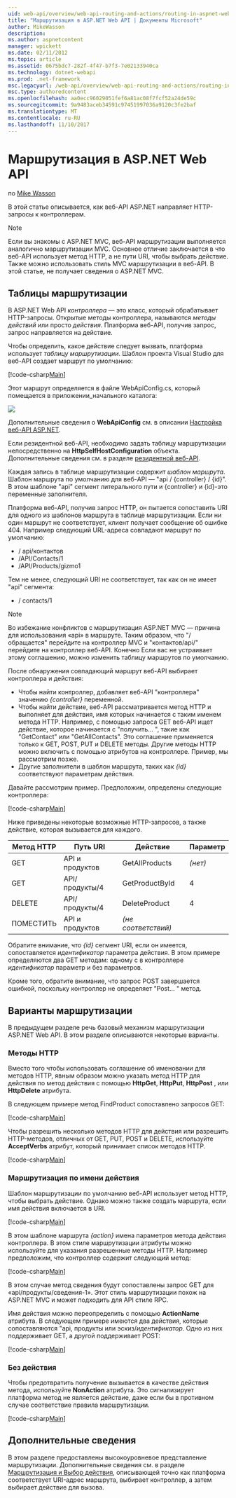 ```yaml
---
uid: web-api/overview/web-api-routing-and-actions/routing-in-aspnet-web-api
title: "Маршрутизация в ASP.NET Web API | Документы Microsoft"
author: MikeWasson
description: 
ms.author: aspnetcontent
manager: wpickett
ms.date: 02/11/2012
ms.topic: article
ms.assetid: 0675bdc7-282f-4f47-b7f3-7e02133940ca
ms.technology: dotnet-webapi
ms.prod: .net-framework
msc.legacyurl: /web-api/overview/web-api-routing-and-actions/routing-in-aspnet-web-api
msc.type: authoredcontent
ms.openlocfilehash: aa0ecc96029051fef6a81ac08f7fcf52a24de59c
ms.sourcegitcommit: 9a9483aceb34591c97451997036a9120c3fe2baf
ms.translationtype: MT
ms.contentlocale: ru-RU
ms.lasthandoff: 11/10/2017
---
```

<a name="routing-in-aspnet-web-api"></a>Маршрутизация в ASP.NET Web API
====================
по [Mike Wasson](https://github.com/MikeWasson)

В этой статье описывается, как веб-API ASP.NET направляет HTTP-запросы к контроллерам.

> [!NOTE]
> Если вы знакомы с ASP.NET MVC, веб-API маршрутизации выполняется аналогично маршрутизации MVC. Основное отличие заключается в что веб-API использует метод HTTP, а не пути URI, чтобы выбрать действие. Также можно использовать стиль MVC маршрутизации в веб-API. В этой статье, не получает сведения о ASP.NET MVC.


## <a name="routing-tables"></a>Таблицы маршрутизации

В ASP.NET Web API *контроллера* — это класс, который обрабатывает HTTP-запросы. Открытые методы контроллера, называются *методы действий* или просто *действия*. Платформа веб-API, получив запрос, запрос направляется на действие.

Чтобы определить, какое действие следует вызвать, платформа использует *таблицу маршрутизации*. Шаблон проекта Visual Studio для веб-API создает маршрут по умолчанию:

[!code-csharp[Main](routing-in-aspnet-web-api/samples/sample1.cs)]

Этот маршрут определяется в файле WebApiConfig.cs, который помещается в приложении\_начального каталога:

![](routing-in-aspnet-web-api/_static/image1.png)

Дополнительные сведения о **WebApiConfig** см. в описании [Настройка веб-API ASP.NET](../advanced/configuring-aspnet-web-api.md).

Если резидентной веб-API, необходимо задать таблицу маршрутизации непосредственно на **HttpSelfHostConfiguration** объекта. Дополнительные сведения см. в разделе [резидентной веб-API](../older-versions/self-host-a-web-api.md).

Каждая запись в таблице маршрутизации содержит *шаблон маршрута*. Шаблон маршрута по умолчанию для веб-API — &quot;api / {controller} / {id}&quot;. В этом шаблоне &quot;api&quot; сегмент литерального пути и {controller} и {id}-это переменные заполнителя.

Платформа веб-API, получив запрос HTTP, он пытается сопоставить URI для одного из шаблонов маршрута в таблице маршрутизации. Если ни один маршрут не соответствует, клиент получает сообщение об ошибке 404. Например следующий URL-адреса совпадают маршрут по умолчанию:

- / api/контактов
- /API/Contacts/1
- /API/Products/gizmo1

Тем не менее, следующий URI не соответствует, так как он не имеет &quot;api&quot; сегмента:

- / contacts/1

> [!NOTE]
> Во избежание конфликтов с маршрутизация ASP.NET MVC — причина для использования «api» в маршруте. Таким образом, что &quot;/обращается&quot; перейдите на контроллер MVC и &quot;контактов/api/&quot; перейдите на контроллер веб-API. Конечно Если вас не устраивает этому соглашению, можно изменить таблицу маршрутов по умолчанию.

После обнаружения совпадающий маршрут веб-API выбирает контроллера и действия:

- Чтобы найти контроллер, добавляет веб-API &quot;контроллера&quot; значению *{controller}* переменной.
- Чтобы найти действие, веб-API рассматривается метод HTTP и выполняет для действия, имя которых начинается с таким именем метода HTTP. Например, с помощью запроса GET веб-API ищет действие, которое начинается с &quot;получить... &quot;, такие как &quot;GetContact&quot; или &quot;GetAllContacts&quot;. Это соглашение применяется только к GET, POST, PUT и DELETE методы. Другие методы HTTP можно включить с помощью атрибутов на контроллере. Пример, мы рассмотрим позже.
- Другие заполнители в шаблон маршрута, таких как *{id}* соответствуют параметрам действия.

Давайте рассмотрим пример. Предположим, определены следующие контроллера:

[!code-csharp[Main](routing-in-aspnet-web-api/samples/sample2.cs)]

Ниже приведены некоторые возможные HTTP-запросов, а также действие, которая вызывается для каждого.

| Метод HTTP | Путь URI | Действие | Параметр |
| --- | --- | --- | --- |
| GET | API и продуктов | GetAllProducts | *(нет)* |
| GET | API/продукты/4 | GetProductById | 4 |
| DELETE | API/продукты/4 | DeleteProduct | 4 |
| ПОМЕСТИТЬ | API и продуктов | *(не соответствий)* |  |

Обратите внимание, что *{id}* сегмент URI, если он имеется, сопоставляется *идентификатор* параметра действия. В этом примере определяются два GET методам: одному с в контроллере *идентификатор* параметр и без параметров.

Кроме того, обратите внимание, что запрос POST завершается ошибкой, поскольку контроллер не определяет &quot;Post... &quot; метод.

## <a name="routing-variations"></a>Варианты маршрутизации

В предыдущем разделе речь базовый механизм маршрутизации ASP.NET Web API. В этом разделе описываются некоторые варианты.

### <a name="http-methods"></a>Методы HTTP

Вместо того чтобы использовать соглашение об именовании для методов HTTP, явным образом можно указать метод HTTP для действия по метод действия с помощью **HttpGet**, **HttpPut**, **HttpPost** , или **HttpDelete** атрибута.

В следующем примере метод FindProduct сопоставлено запросов GET:

[!code-csharp[Main](routing-in-aspnet-web-api/samples/sample3.cs)]

Чтобы разрешить несколько методов HTTP для действия или разрешить HTTP-методов, отличных от GET, PUT, POST и DELETE, используйте **AcceptVerbs** атрибут, который принимает список методов HTTP.

[!code-csharp[Main](routing-in-aspnet-web-api/samples/sample4.cs)]

<a id="routing_by_action_name"></a>
### <a name="routing-by-action-name"></a>Маршрутизация по имени действия

Шаблон маршрутизации по умолчанию веб-API использует метод HTTP, чтобы выбрать действие. Однако можно также создать маршрута, если имя действия включается в URI.

[!code-csharp[Main](routing-in-aspnet-web-api/samples/sample5.cs)]

В этом шаблоне маршрута *{action}* имена параметров метода действия контроллера. В этом стиле маршрутизации атрибуты можно используйте для указания разрешенные методы HTTP. Например предположим, что контроллер содержит следующий метод:

[!code-csharp[Main](routing-in-aspnet-web-api/samples/sample6.cs)]

В этом случае метод сведения будут сопоставлены запрос GET для «api/продукты/сведения-1». Этот стиль маршрутизации похож на ASP.NET MVC и может подходить для API стиле RPC.

Имя действия можно переопределить с помощью **ActionName** атрибута. В следующем примере имеются два действия, которые сопоставляются &quot;api, продукты или эскиз/*идентификатор*. Одно из них поддерживает GET, а другой поддерживает POST:

[!code-csharp[Main](routing-in-aspnet-web-api/samples/sample7.cs)]

### <a name="non-actions"></a>Без действия

Чтобы предотвратить получение вызывается в качестве действия метода, используйте **NonAction** атрибута. Это сигнализирует платформа метод не является действие, даже если бы в противном случае соответствие правила маршрутизации.

[!code-csharp[Main](routing-in-aspnet-web-api/samples/sample8.cs)]

## <a name="further-reading"></a>Дополнительные сведения

В этом разделе предоставлены высокоуровневое представление маршрутизации. Дополнительные сведения см. в разделе [Маршрутизация и Выбор действия](routing-and-action-selection.md), описывающей точно как платформа соответствует URI-адрес маршрута, выбирает контроллер, а затем выбирает действие для вызова.
